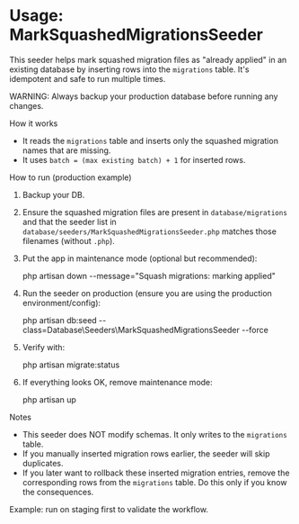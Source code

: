 # Usage: MarkSquashedMigrationsSeeder

This seeder helps mark squashed migration files as "already applied" in an existing database by inserting rows into the `migrations` table. It's idempotent and safe to run multiple times.

WARNING: Always backup your production database before running any changes.

How it works

-   It reads the `migrations` table and inserts only the squashed migration names that are missing.
-   It uses `batch = (max existing batch) + 1` for inserted rows.

How to run (production example)

1. Backup your DB.
2. Ensure the squashed migration files are present in `database/migrations` and that the seeder list in `database/seeders/MarkSquashedMigrationsSeeder.php` matches those filenames (without `.php`).
3. Put the app in maintenance mode (optional but recommended):

    php artisan down --message="Squash migrations: marking applied"

4. Run the seeder on production (ensure you are using the production environment/config):

    php artisan db:seed --class=Database\\Seeders\\MarkSquashedMigrationsSeeder --force

5. Verify with:

    php artisan migrate:status

6. If everything looks OK, remove maintenance mode:

    php artisan up

Notes

-   This seeder does NOT modify schemas. It only writes to the `migrations` table.
-   If you manually inserted migration rows earlier, the seeder will skip duplicates.
-   If you later want to rollback these inserted migration entries, remove the corresponding rows from the `migrations` table. Do this only if you know the consequences.

Example: run on staging first to validate the workflow.
